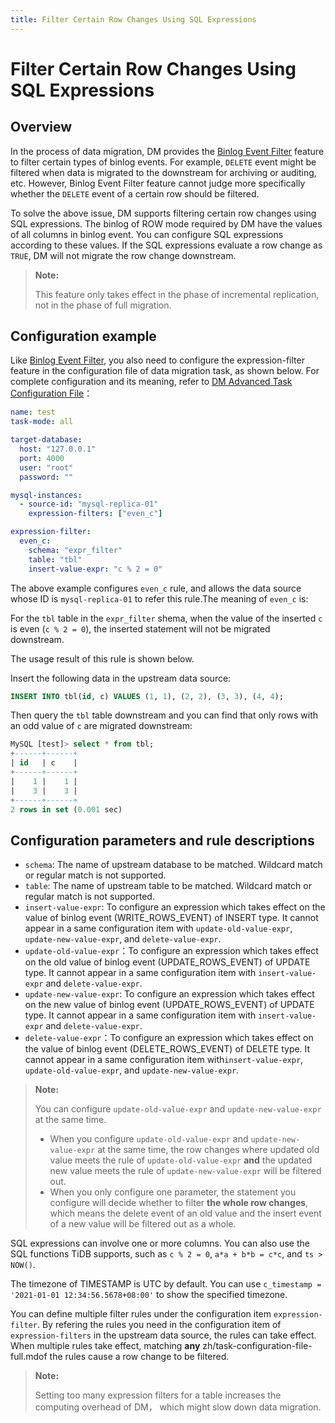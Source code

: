 ```yaml
---
title: Filter Certain Row Changes Using SQL Expressions
---
```


# Filter Certain Row Changes Using SQL Expressions

## Overview

In the process of data migration, DM provides the [Binlog Event Filter](key-features.md#binlog-event-filter) feature to filter certain types of binlog events. For example, `DELETE` event might be filtered when data is migrated to the downstream for archiving or auditing, etc. However, Binlog Event Filter feature cannot judge more specifically whether the `DELETE` event of a certain row should be filtered.

To solve the above issue, DM supports filtering certain row changes using SQL expressions. The binlog of ROW mode required by DM have the values of all columns in binlog event. You can configure SQL expressions according to these values. If the SQL expressions evaluate a row change as  `TRUE`, DM will not migrate the row change downstream.

> **Note:**
>
> This feature only takes effect in the phase of incremental replication, not in the phase of full migration.

## Configuration example

Like [Binlog Event Filter](key-features.md#binlog-event-filter), you also need to configure the expression-filter feature in the configuration file of data migration task, as shown below. For complete configuration and its meaning, refer to [DM Advanced Task Configuration File](task-configuration-file-full.md#task-configuration-file-template-(advanced))：

```yml
name: test
task-mode: all

target-database:
  host: "127.0.0.1"
  port: 4000
  user: "root"
  password: ""

mysql-instances:
  - source-id: "mysql-replica-01"
    expression-filters: ["even_c"]

expression-filter:
  even_c:
    schema: "expr_filter"
    table: "tbl"
    insert-value-expr: "c % 2 = 0"
```

The above example configures `even_c` rule, and allows the data source whose ID is `mysql-replica-01` to refer this rule.The meaning of `even_c` is:

For the `tbl` table in the `expr_filter` shema, when the value of the inserted `c` is even (`c % 2 = 0`), the inserted statement will not be migrated downstream.

The usage result of this rule is shown below.

Insert the following data in the upstream data source:

```sql
INSERT INTO tbl(id, c) VALUES (1, 1), (2, 2), (3, 3), (4, 4);
```

Then query the `tbl` table downstream and you can find that only rows with an odd value of `c` are migrated downstream:

```sql
MySQL [test]> select * from tbl;
+------+------+
| id   | c    |
+------+------+
|    1 |    1 |
|    3 |    3 |
+------+------+
2 rows in set (0.001 sec)
```

## Configuration parameters and rule descriptions

- `schema`: The name of upstream database to be matched. Wildcard match or regular match is not supported.
- `table`: The name of upstream table to be matched. Wildcard match or regular match is not supported.
- `insert-value-expr`: To configure an expression which takes effect on the value of binlog event (WRITE_ROWS_EVENT) of INSERT type. It cannot appear in a same configuration item with `update-old-value-expr`, `update-new-value-expr`, and `delete-value-expr`.
- `update-old-value-expr`：To configure an expression which takes effect on the old value of binlog event (UPDATE_ROWS_EVENT)  of UPDATE type. It cannot appear in a same configuration item with `insert-value-expr` and `delete-value-expr`.
- `update-new-value-expr`: To configure an expression which takes effect on the new value of binlog event (UPDATE_ROWS_EVENT) of UPDATE type. It cannot appear in a same configuration item with `insert-value-expr` and `delete-value-expr`.
- `delete-value-expr`：To configure an expression which takes effect on the value of binlog event (DELETE_ROWS_EVENT) of DELETE type. It cannot appear in a same configuration item with`insert-value-expr`, `update-old-value-expr`, and `update-new-value-expr`.

> **Note:**
>
> You can configure `update-old-value-expr` and `update-new-value-expr` at the same time.
>
> - When you configure `update-old-value-expr` and `update-new-value-expr` at the same time, the row changes where updated old value meets the rule of `update-old-value-expr` **and** the updated new value meets the rule of `update-new-value-expr` will be filtered out.
> - When you only configure one parameter, the statement you configure will decide whether to filter **the whole row changes**, which means the delete event of an old value and the insert event of a new value will be filtered out as a whole.

SQL expressions can involve one or more columns. You can also use the SQL functions TiDB supports, such as `c % 2 = 0`, `a*a + b*b = c*c`, and `ts > NOW()`.

The timezone of TIMESTAMP is UTC by default. You can use `c_timestamp = '2021-01-01 12:34:56.5678+08:00'` to show the specified timezone.

You can define multiple filter rules under the configuration item `expression-filter`. By refering the rules you need in the configuration item of `expression-filters` in the upstream data source, the rules can take effect. When multiple rules take effect, matching **any** zh/task-configuration-file-full.mdof the rules cause a row change to be filtered.

> **Note:**
>
> Setting too many expression filters for a table increases the computing overhead of DM， which might slow down data migration.